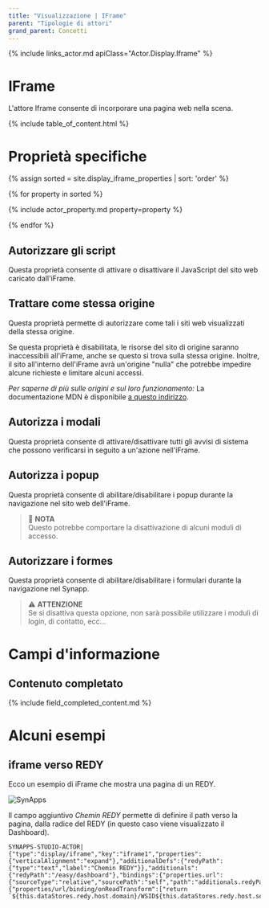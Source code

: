 ```yaml
---
title: "Visualizzazione | IFrame"
parent: "Tipologie di attori"
grand_parent: Concetti
---
```


{% include links_actor.md apiClass="Actor.Display.Iframe" %}

# IFrame

L'attore Iframe consente di incorporare una pagina web nella scena.

{% include table_of_content.html %}

# Proprietà specifiche

{% assign sorted = site.display_iframe_properties | sort: 'order' %}

{% for property in sorted %}

{% include actor_property.md property=property %}

{% endfor %}

## Autorizzare gli script

Questa proprietà consente di attivare o disattivare il JavaScript del sito web caricato dall'iFrame.

## Trattare come stessa origine

Questa proprietà permette di autorizzare come tali i siti web visualizzati della stessa origine.

Se questa proprietà è disabilitata, le risorse del sito di origine saranno inaccessibili all'iFrame, anche se questo si trova sulla stessa origine. Inoltre, il sito all'interno dell'iFrame avrà un'origine "nulla" che potrebbe impedire alcune richieste e limitare alcuni accessi.

*Per saperne di più sulle origini e sul loro funzionamento:*
La documentazione MDN è disponibile [a questo indirizzo](https://developer.mozilla.org/fr/docs/Web/Security/Same-origin_policy).

## Autorizza i modali

Questa proprietà consente di attivare/disattivare tutti gli avvisi di sistema che possono verificarsi in seguito a un'azione nell'iFrame.

## Autorizza i popup

Questa proprietà consente di abilitare/disabilitare i popup durante la navigazione nel sito web dell'iFrame.

> 📌 **NOTA**<br>
> Questo potrebbe comportare la disattivazione di alcuni moduli di accesso.

## Autorizzare i formes

Questa proprietà consente di abilitare/disabilitare i formulari durante la navigazione nel Synapp.


>⚠️ **ATTENZIONE**<br>
> Se si disattiva questa opzione, non sarà possibile utilizzare i moduli di login, di contatto, ecc...


# Campi d'informazione

## Contenuto completato

{% include field_completed_content.md %}

# Alcuni esempi

## iframe verso REDY

<div class="code-example" markdown="1">

Ecco un esempio di iFrame che mostra una pagina di un REDY.

![SynApps](../../assets/concepts/actor/display_iframe/iframe01.png)

Il campo aggiuntivo *Chemin REDY* permette di definire il path verso la pagina, dalla radice del REDY (in questo caso viene visualizzato il Dashboard).

</div>

```text
SYNAPPS-STUDIO-ACTOR|{"type":"display/iframe","key":"iframe1","properties":{"verticalAlignment":"expand"},"additionalDefs":{"redyPath":{"type":"text","label":"Chemin REDY"}},"additionals":{"redyPath":"/easy/dashboard"},"bindings":{"properties.url":{"sourceType":"relative","sourcePath":"self","path":"additionals.redyPath"}},"events":{"properties/url/binding/onReadTransform":["return  `${this.dataStores.redy.host.domain}/WSID${this.dataStores.redy.host.session.sid}${context.value}`;"]}}
```
